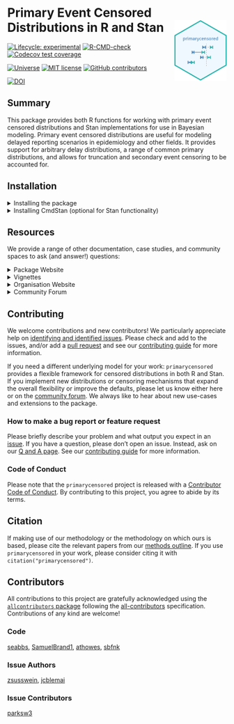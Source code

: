 
<!-- README.md is generated from README.Rmd. Please edit that file -->

# Primary Event Censored Distributions in R and Stan <a href="https://primarycensored.epinowcast.org/"><img src="man/figures/logo.png" align="right" height="139" alt="primarycensored website" /></a>

<!-- badges: start -->

[![Lifecycle:
experimental](https://img.shields.io/badge/lifecycle-experimental-orange.svg)](https://www.tidyverse.org/lifecycle/#experimental)
[![R-CMD-check](https://github.com/epinowcast/primarycensored/workflows/R-CMD-check/badge.svg)](https://github.com/epinowcast/primarycensored/actions/workflows/R-CMD-check.yaml)
[![Codecov test
coverage](https://codecov.io/gh/epinowcast/primarycensored/branch/main/graph/badge.svg)](https://app.codecov.io/gh/epinowcast/primarycensored)

[![Universe](https://epinowcast.r-universe.dev/badges/primarycensored)](https://epinowcast.r-universe.dev/primarycensored)
[![MIT
license](https://img.shields.io/badge/License-MIT-blue.svg)](https://github.com/epinowcast/primarycensored/blob/master/LICENSE.md/)
[![GitHub
contributors](https://img.shields.io/github/contributors/epinowcast/primarycensored)](https://github.com/epinowcast/primarycensored/graphs/contributors)

[![DOI](https://zenodo.org/badge/845633278.svg)](https://zenodo.org/doi/10.5281/zenodo.13632838)
<!-- badges: end -->

## Summary

This package provides both R functions for working with primary event
censored distributions and Stan implementations for use in Bayesian
modeling. Primary event censored distributions are useful for modeling
delayed reporting scenarios in epidemiology and other fields. It
provides support for arbitrary delay distributions, a range of common
primary distributions, and allows for truncation and secondary event
censoring to be accounted for.

## Installation

<details>
<summary>
Installing the package
</summary>

You can install the latest released version using the normal `R`
function, though you need to point to `r-universe` instead of CRAN:

``` r
install.packages(
  "primarycensored",
  repos = "https://epinowcast.r-universe.dev"
)
```

Alternatively, you can use the [`remotes`
package](https://remotes.r-lib.org/) to install the development version
from Github (warning! this version may contain breaking changes and/or
bugs):

``` r
remotes::install_github(
  "epinowcast/primarycensored",
  dependencies = TRUE
)
```

Similarly, you can install historical versions by specifying the release
tag (e.g. this installs
[`0.2.0`](https://github.com/epinowcast/primarycensored/releases/tag/v0.2.0)):

``` r
remotes::install_github(
  "epinowcast/primarycensored",
  dependencies = TRUE, ref = "v0.2.0"
)
```

*Note: You can also use that last approach to install a specific commit
if needed, e.g. if you want to try out a specific unreleased feature,
but not the absolute latest developmental version.*

</details>
<details>
<summary>
Installing CmdStan (optional for Stan functionality)
</summary>

If you wish to use the Stan functions, you will need to install
[CmdStan](https://mc-stan.org/users/interfaces/cmdstan), which also
entails having a suitable C++ toolchain setup. We recommend using the
[`cmdstanr` package](https://mc-stan.org/cmdstanr/). The Stan team
provides instructions in the [*Getting started with
`cmdstanr`*](https://mc-stan.org/cmdstanr/articles/cmdstanr.html)
vignette, with other details and support at the [package
site](https://mc-stan.org/cmdstanr/) along with some key instructions
available in the [Stan resources package
vignette](https://package.epinowcast.org/articles/stan-help.html#toolchain),
but the brief version is:

``` r
# if you not yet installed `primarycensored`, or you installed it without
# `Suggests` dependencies
install.packages(
  "cmdstanr",
  repos = c("https://stan-dev.r-universe.dev", getOption("repos"))
)
# once `cmdstanr` is installed:
cmdstanr::install_cmdstan()
```

*Note: You can speed up CmdStan installation using the `cores` argument.
If you are installing a particular version of `epinowcast`, you may also
need to install a past version of CmdStan, which you can do with the
`version` argument.*

</details>

## Resources

We provide a range of other documentation, case studies, and community
spaces to ask (and answer!) questions:

<details>
<summary>
Package Website
</summary>

The [`primarycensored`
website](https://primarycensored.epinowcast.org/) includes a
function reference, model outline, and case studies using the package.
The site mainly concerns the release version, but you can also find
documentation for [the latest development
version](https://primarycensored.epinowcast.org/dev/).

</details>
<details>
<summary>
Vignettes
</summary>

We have created [package
vignettes](https://primarycensored.epinowcast.org/articles) to help
you get started with primarycensored and to highlight other features
with case studies.

</details>
<details>
<summary>
Organisation Website
</summary>

Our [organisation website](https://www.epinowcast.org/) includes links
to other resources, [guest posts](https://www.epinowcast.org/blog.html),
and [seminar schedule](https://www.epinowcast.org/seminars.html) for
both upcoming and past recordings.

</details>
<details>
<summary>
Community Forum
</summary>

Our [community forum](https://community.epinowcast.org/) has areas for
[question and answer](https://community.epinowcast.org/c/interface/15)
and [considering new methods and
tools](https://community.epinowcast.org/c/projects/11), among others. If
you are generally interested in real-time analysis of infectious
disease, you may find this useful even if you do not use
`primarycensored`.

</details>

## Contributing

We welcome contributions and new contributors! We particularly
appreciate help on [identifying and identified
issues](https://github.com/epinowcast/primarycensored/issues).
Please check and add to the issues, and/or add a [pull
request](https://github.com/epinowcast/primarycensored/pulls) and
see our [contributing
guide](https://github.com/epinowcast/.github/blob/main/CONTRIBUTING.md)
for more information.

If you need a different underlying model for your work:
`primarycensored` provides a flexible framework for censored
distributions in both R and Stan. If you implement new distributions or
censoring mechanisms that expand the overall flexibility or improve the
defaults, please let us know either here or on the [community
forum](https://community.epinowcast.org/). We always like to hear about
new use-cases and extensions to the package.

### How to make a bug report or feature request

Please briefly describe your problem and what output you expect in an
[issue](https://github.com/epinowcast/primarycensored/issues). If
you have a question, please don’t open an issue. Instead, ask on our [Q
and A
page](https://github.com/epinowcast/primarycensored/discussions/categories/q-a).
See our [contributing
guide](https://github.com/epinowcast/.github/blob/main/CONTRIBUTING.md)
for more information.

### Code of Conduct

Please note that the `primarycensored` project is released with a
[Contributor Code of
Conduct](https://github.com/epinowcast/.github/blob/main/CODE_OF_CONDUCT.md).
By contributing to this project, you agree to abide by its terms.

## Citation

If making use of our methodology or the methodology on which ours is
based, please cite the relevant papers from our [methods
outline](https://primarycensored.epinowcast.org/articles/primarycensored.html).
If you use `primarycensored` in your work, please consider citing it
with `citation("primarycensored")`.

## Contributors

<!-- ALL-CONTRIBUTORS-LIST:START - Do not remove or modify this section -->
<!-- prettier-ignore-start -->
<!-- markdownlint-disable -->

All contributions to this project are gratefully acknowledged using the
[`allcontributors`
package](https://github.com/ropenscilabs/allcontributors) following the
[all-contributors](https://allcontributors.org) specification.
Contributions of any kind are welcome!

### Code

<a href="https://github.com/epinowcast/primarycensored/commits?author=seabbs">seabbs</a>,
<a href="https://github.com/epinowcast/primarycensored/commits?author=SamuelBrand1">SamuelBrand1</a>,
<a href="https://github.com/epinowcast/primarycensored/commits?author=athowes">athowes</a>,
<a href="https://github.com/epinowcast/primarycensored/commits?author=sbfnk">sbfnk</a>

### Issue Authors

<a href="https://github.com/epinowcast/primarycensored/issues?q=is%3Aissue+author%3Azsusswein">zsusswein</a>,
<a href="https://github.com/epinowcast/primarycensored/issues?q=is%3Aissue+author%3Ajcblemai">jcblemai</a>

### Issue Contributors

<a href="https://github.com/epinowcast/primarycensored/issues?q=is%3Aissue+commenter%3Aparksw3">parksw3</a>

<!-- markdownlint-enable -->
<!-- prettier-ignore-end -->
<!-- ALL-CONTRIBUTORS-LIST:END -->
